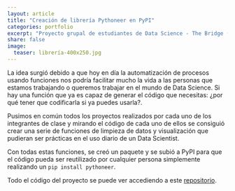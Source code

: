 ```yaml
---
layout: article
title: "Creación de librería Pythoneer en PyPI"
categories: portfolio
excerpt: "Proyecto grupal de estudiantes de Data Science - The Bridge (Digital talent accelerator)"
share: false
image:
  teaser: librería-400x250.jpg
---
```


La idea surgió debido a que hoy en día la automatización de procesos usando funciones nos podría facilitar mucho la vida a las personas que estamos trabajando o queremos trabajar en el mundo de Data Science. Si hay una función que ya es capaz de generar el código que necesitas: ¿por qué tener que codificarla si ya puedes usarla?.

Pusimos en común todos los proyectos realizados por cada uno de los integrantes de clase y mirando el código de cada uno de ellos se consiguió crear una serie de funciones de limpieza de datos y visualización que pudieran ser prácticas en el uso diario de un Data Scientist.

Con todas estas funciones, se creó un paquete y se subió a PyPI para que el código pueda ser reutilizado por cualquier persona simplemente realizando un `pip install pythoneer`.

Todo el código del proyecto se puede ver accediendo a este [repositorio](https://github.com/sonimik13/lib_pythoneers).


